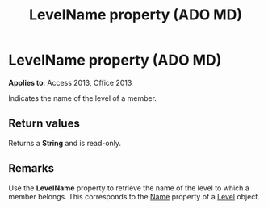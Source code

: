 ﻿---
title: LevelName property (ADO MD)
TOCTitle: LevelName property (ADO MD)
ms:assetid: 94be7298-f0fc-dace-e47d-9e99a61457af
ms:mtpsurl: https://msdn.microsoft.com/library/JJ249662(v=office.15)
ms:contentKeyID: 48546421
ms.date: 09/18/2015
mtps_version: v=office.15
---

# LevelName property (ADO MD)


**Applies to**: Access 2013, Office 2013

Indicates the name of the level of a member.

## Return values

Returns a **String** and is read-only.

## Remarks

Use the **LevelName** property to retrieve the name of the level to which a member belongs. This corresponds to the [Name](name-property-ado-md.md) property of a [Level](level-object-ado-md.md) object.

